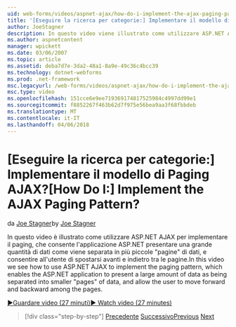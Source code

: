 ```yaml
---
uid: web-forms/videos/aspnet-ajax/how-do-i-implement-the-ajax-paging-pattern
title: '[Eseguire la ricerca per categorie:] Implementare il modello di Paging AJAX? | Microsoft Docs'
author: JoeStagner
description: In questo video viene illustrato come utilizzare ASP.NET AJAX per implementare il modello di paging, che consente all'applicazione ASP.NET presentare una grande quantità di dati come bein...
ms.author: aspnetcontent
manager: wpickett
ms.date: 03/06/2007
ms.topic: article
ms.assetid: deba7d7e-3da2-48a1-8a9e-49c36c4bcc39
ms.technology: dotnet-webforms
ms.prod: .net-framework
msc.legacyurl: /web-forms/videos/aspnet-ajax/how-do-i-implement-the-ajax-paging-pattern
msc.type: video
ms.openlocfilehash: 151cce6e9ee719369174817525984c4997dd99e1
ms.sourcegitcommit: f8852267f463b62d7f975e56bea9aa3f68fbbdeb
ms.translationtype: MT
ms.contentlocale: it-IT
ms.lasthandoff: 04/06/2018
---
```

<a name="how-do-i-implement-the-ajax-paging-pattern"></a><span data-ttu-id="7587b-104">[Eseguire la ricerca per categorie:] Implementare il modello di Paging AJAX?</span><span class="sxs-lookup"><span data-stu-id="7587b-104">[How Do I:] Implement the AJAX Paging Pattern?</span></span>
====================
<span data-ttu-id="7587b-105">da [Joe Stagner](https://github.com/JoeStagner)</span><span class="sxs-lookup"><span data-stu-id="7587b-105">by [Joe Stagner](https://github.com/JoeStagner)</span></span>

<span data-ttu-id="7587b-106">In questo video è illustrato come utilizzare ASP.NET AJAX per implementare il paging, che consente l'applicazione ASP.NET presentare una grande quantità di dati come viene separata in più piccole "pagine" di dati, e consentire all'utente di spostarsi avanti e indietro tra le pagine.</span><span class="sxs-lookup"><span data-stu-id="7587b-106">In this video we see how to use ASP.NET AJAX to implement the paging pattern, which enables the ASP.NET application to present a large amount of data as being separated into smaller "pages" of data, and allow the user to move forward and backward among the pages.</span></span>

[<span data-ttu-id="7587b-107">&#9654;Guardare video (27 minuti)</span><span class="sxs-lookup"><span data-stu-id="7587b-107">&#9654; Watch video (27 minutes)</span></span>](https://channel9.msdn.com/Blogs/ASP-NET-Site-Videos/how-do-i-implement-the-ajax-paging-pattern)

> [!div class="step-by-step"]
> <span data-ttu-id="7587b-108">[Precedente](how-do-i-implement-the-predictive-fetch-pattern-for-ajax.md)
> [Successivo](how-do-i-implement-the-ajax-incremental-page-display-pattern.md)</span><span class="sxs-lookup"><span data-stu-id="7587b-108">[Previous](how-do-i-implement-the-predictive-fetch-pattern-for-ajax.md)
[Next](how-do-i-implement-the-ajax-incremental-page-display-pattern.md)</span></span>
